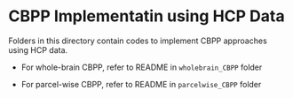 # CBPP Implementatin using HCP Data

Folders in this directory contain codes to implement CBPP approaches using HCP data.

- For whole-brain CBPP, refer to README in `wholebrain_CBPP` folder

- For parcel-wise CBPP, refer to README in `parcelwise_CBPP` folder